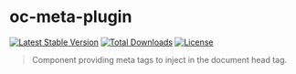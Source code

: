 oc-meta-plugin
======================

[![Latest Stable Version](https://poser.pugx.org/dieterholvoet/oc-meta-plugin/v/stable)](https://packagist.org/packages/dieterholvoet/oc-meta-plugin)
[![Total Downloads](https://poser.pugx.org/dieterholvoet/oc-meta-plugin/downloads)](https://packagist.org/packages/dieterholvoet/oc-meta-plugin)
[![License](https://poser.pugx.org/dieterholvoet/oc-meta-plugin/license)](https://packagist.org/packages/dieterholvoet/oc-meta-plugin)

> Component providing meta tags to inject in the document head tag.
